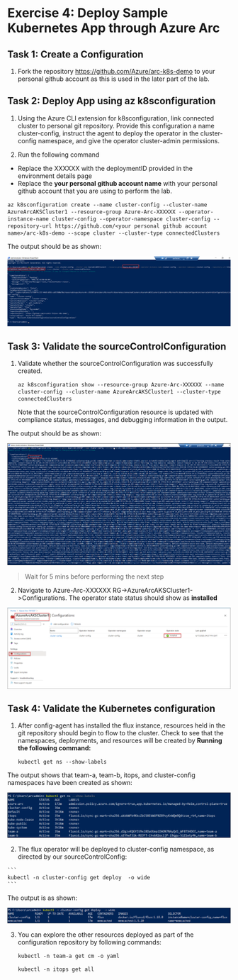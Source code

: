 # Exercise 4: Deploy Sample Kubernetes App through Azure Arc

## Task 1: Create a Configuration

1. Fork the repository https://github.com/Azure/arc-k8s-demo to your personal github account as this is used in the later part of the lab.

## Task 2: Deploy App using az k8sconfiguration

1. Using the Azure CLI extension for k8sconfiguration, link connected cluster to personal git repository. Provide this configuration a name cluster-config, instruct the agent to deploy the operator in the cluster-config namespace, and give the operator cluster-admin permissions. 

2. Run the following command
  - Replace the XXXXXX with the deploymentID provided in the environment details page
  - Replace the **your personal github account name** with your personal github account that you are using to perform the lab.

  ```
  az k8sconfiguration create --name cluster-config --cluster-name AzureArcAKSCluster1 --resource-group Azure-Arc-XXXXXX --operator-instance-name cluster-config --operator-namespace cluster-config --repository-url https://github.com/<your personal github account name>/arc-k8s-demo --scope cluster --cluster-type connectedClusters
   ```
 The output should be as shown:

 ![](./images/azure-arc-08.png) 

## Task 3: Validate the sourceControlConfiguration

1. Validate whether the sourceControlConfiguration was successfully created.

   ```
   az k8sconfiguration show --resource-group Azure-Arc-XXXXXX --name cluster-config --cluster-name AzureArcAKSCluster1 --cluster-type connectedClusters
   ```
   Note that the sourceControlConfiguration resource is updated with compliance status, messages, and debugging information in the output.

  The output should be as shown:

  ![](./images/azure-arc-09.png) 
  
  >Wait for 5 mins before performing the next step
  
2. Navigate to Azure-Arc-XXXXXX RG->AzureArcAKSCluster1->Configurations. The operator state status should show as **installed**

  ![](./images/azure-arc-10.png) 
  
## Task 4:  Validate the Kubernetes configuration

1. After config-agent has installed the flux instance, resources held in the git repository should begin to flow to the cluster. Check to see that the namespaces, deployments, and resources will be created by **Running the following command:**

   ```
   kubectl get ns --show-labels
   ```
 
  The output shows that team-a, team-b, itops, and cluster-config namespaces have been created as shown:
  
   ![](./images/azure-arc-11.png) 
   
 2.  The flux operator will be deployed to cluster-config namespace, as directed by our sourceControlConfig:
 
    ```
    kubectl -n cluster-config get deploy  -o wide
    ```
   The output is as shown:
   
   ![](./images/azure-arc-12.png) 
  
3. You can explore the other resources deployed as part of the configuration repository by following commands:

   ```
   kubectl -n team-a get cm -o yaml
   ```
   ```
   kubectl -n itops get all
   ```
